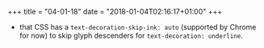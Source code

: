 +++
title = "04-01-18"
date = "2018-01-04T02:16:17+01:00"
+++

* that CSS has a `text-decoration-skip-ink: auto` (supported by Chrome for now) to skip glyph descenders for `text-decoration: underline`.
